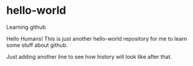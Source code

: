 # hello-world
Learning github

Hello Humans!
This is just another hello-world repository for me to learn some stuff about github.

Just adding another line to see how history will look like after that.
